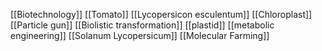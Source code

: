 [[Biotechnology]]
[[Tomato]]
[[Lycopersicon esculentum]]
[[Chloroplast]]
[[Particle gun]]
[[Biolistic transformation]]
[[plastid]]
[[metabolic engineering]]
[[Solanum Lycopersicum]]
[[Molecular Farming]]
